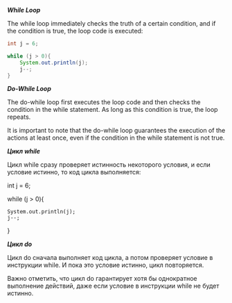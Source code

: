 ***While Loop***

The while loop immediately checks the truth of a certain condition, and if the condition is true, the loop code is executed:

```java
int j = 6;

while (j > 0){
    System.out.println(j);
    j--;
}
```

***Do-While Loop***

The do-while loop first executes the loop code and then checks the condition in the while statement. As long as this condition is true, the loop repeats.

It is important to note that the do-while loop guarantees the execution of the actions at least once, even if the condition in the while statement is not true.


***Цикл while***

Цикл while сразу проверяет истинность некоторого условия, и если условие истинно, то код цикла выполняется:

int j = 6;

while (j > 0){

    System.out.println(j);
    j--;
}

***Цикл do***

Цикл do сначала выполняет код цикла, а потом проверяет условие в инструкции while. И пока это условие истинно, цикл повторяется.

Важно отметить, что цикл do гарантирует хотя бы однократное выполнение действий, даже если условие в инструкции while не будет истинно.